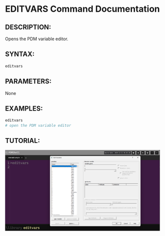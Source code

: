 # EDITVARS Command Documentation

## DESCRIPTION:
Opens the PDM variable editor.

## SYNTAX:
```bash 
editvars
```
## PARAMETERS:
None

## EXAMPLES:
```bash
editvars
# open the PDM variable editor 
```
## TUTORIAL:
![Variable Editor Manager](../images/editvars.png)